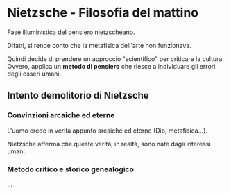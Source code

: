 # Nietzsche - Filosofia del mattino

Fase illuministica del pensiero nietzscheano.

Difatti, si rende conto che la metafisica dell'arte non funzionava.

Quindi decide di prendere un approccio "scientifico" per criticare la cultura. Ovvero, applica un **metodo di pensiero** che riesce a individuare gli errori degli esseri umani.

## Intento demolitorio di Nietzsche

### Convinzioni arcaiche ed eterne

L'uomo crede in verità appunto arcaiche ed eterne (Dio, metafisica...). 

Nietzsche afferma che queste verità, in realtà, sono nate dagli interessi umani.

### Metodo critico e storico genealogico

...